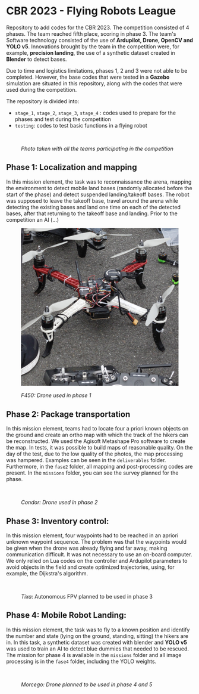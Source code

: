 # CBR 2023 - Flying Robots League

Repository to add codes for the CBR 2023. The competition consisted of 4 phases. The team reached fifth place, scoring in phase 3. The team's Software technology consisted of the use of **Ardupilot, Drone, OpenCV and YOLO v5**. Innovations brought by the team in the competition were, for example, **precision landing**, the use of a synthetic dataset created in **Blender** to detect bases.

Due to time and logistics limitations, phases 1, 2 and 3 were not able to be completed. However, the base codes that were tested in a **Gazebo** simulation are situated in this repository, along with the codes that were used during the competition. 

The repository is divided into:
* `stage_1`, `stage_2`, `stage_3`, `stage_4` : codes used to prepare for the phases and test during the competition
* `testing`: codes to test basic functions in a flying robot&#x20;
  
<figure><img src="" alt=""><figcaption><p><em>Photo taken with all the teams participating in the competition</em></p></figcaption></figure>

## Phase 1: Localization and mapping 

In this mission element, the task was to reconnaissance the arena, mapping the environment to detect mobile land bases (randomly allocated before the start of the phase) and detect suspended landing/takeoff bases. The robot was supposed to leave the takeoff base, travel around the arena while detecting the existing bases and land one time on each of the detected bases, after that returning to the takeoff base and landing. Prior to the competition an AI (...)

<figure><img src="assets/fase1.JPG" alt=""><figcaption><p><em>F450: Drone used in phase 1</em></p></figcaption></figure>

## Phase 2: Package transportation

In this mission element, teams had to locate four a priori known objects on the ground and create an ortho map with which the track of the hikers can be reconstructed. We used the Agisoft Metashape Pro software to create the map. In tests, it was possible to build maps of reasonable quality. On the day of the test, due to the low quality of the photos, the map processing was hampered. Examples can be seen in the `deliverables` folder. Furthermore, in the `fase2` folder, all mapping and post-processing codes are present. In the `missions` folder, you can see the survey planned for the phase.

<figure><img src="assets/_MG_5066.JPG" alt=""><figcaption><p><em>Condor: Drone used in phase 2</em></p></figcaption></figure>

## Phase 3: Inventory control:

In this mission element, four waypoints had to be reached in an apriori unknown waypoint sequence. The problem was that the waypoints would be given when the drone was already flying and far away, making communication difficult. It was not necessary to use an on-board computer. We only relied on Lua codes on the controller and Ardupilot parameters to avoid objects in the field and create optimized trajectories, using, for example, the Dijkstra's algorithm.&#x20;

<figure><img src="assets/_MG_5043.JPG" alt=""><figcaption><p><em>Tixa</em>: Autonomous FPV planned to be used in phase 3</p></figcaption></figure>

## Phase 4: Mobile Robot Landing:&#x20;

In this mission element, the task was to fly to a known position and identify the number and state (lying on the ground, standing, sitting) the hikers are in. In this task, a synthetic dataset was created with blender and **YOLO v5** was used to train an AI to detect blue dummies that needed to be rescued. The mission for phase 4 is available in the `missions` folder and all image processing is in the `fase4` folder, including the YOLO weights.

<figure><img src="assets/_MG_5090.JPG" alt=""><figcaption><p><em>Morcego: Drone planned to be used in phase 4 and 5</em></p></figcaption></figure>


